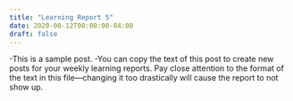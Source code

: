 ```yaml
---
title: "Learning Report 5"
date: 2020-08-12T00:00:00-04:00
draft: false
---
```


-This is a sample post. 
-You can copy the text of this post to create new posts for your weekly learning reports. Pay close attention to the format of the text in this file—changing it too drastically will cause the report to not show up.
